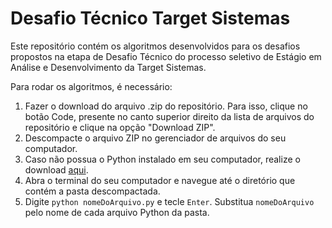 <h1>Desafio Técnico Target Sistemas</h1>

<p>Este repositório contém os algoritmos desenvolvidos para os desafios propostos na etapa de Desafio Técnico do processo seletivo de Estágio em Análise e Desenvolvimento da Target Sistemas.</p>
<p>Para rodar os algoritmos, é necessário:</p>
<ol>
  <li>Fazer o download do arquivo .zip do repositório. Para isso, clique no botão Code, presente no canto superior direito da lista de arquivos do repositório e clique na opção "Download ZIP".</li>
  <li>Descompacte o arquivo ZIP no gerenciador de arquivos do seu computador.</li>
  <li>Caso não possua o Python instalado em seu computador, realize o download <a href="https://www.python.org/downloads/">aqui</a>.</li>
  <li>Abra o terminal do seu computador e navegue até o diretório que contém a pasta descompactada.</li>
  <li>Digite <code>python nomeDoArquivo.py</code> e tecle <code>Enter</code>. Substitua <code>nomeDoArquivo</code> pelo nome de cada arquivo Python da pasta.</li>
</ol>
